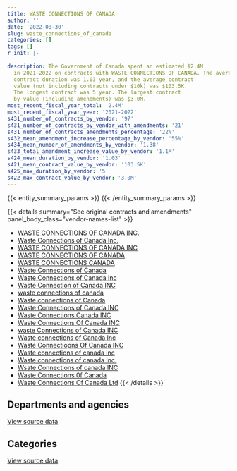 ```yaml
---
title: WASTE CONNECTIONS OF CANADA
author: ''
date: '2022-08-30'
slug: waste_connections_of_canada
categories: []
tags: []
r_init: |-
  
description: The Government of Canada spent an estimated $2.4M
  in 2021-2022 on contracts with WASTE CONNECTIONS OF CANADA. The average
  contract duration was 1.03 year, and the average contract
  value (not including contracts under $10k) was $103.5K.
  The longest contract was 5 year. The largest contract
  by value (including amendments) was $3.0M.
most_recent_fiscal_year_total: '2.4M'
most_recent_fiscal_year_year: '2021-2022'
s431_number_of_contracts_by_vendor: '97'
s431_number_of_contracts_by_vendor_with_amendments: '21'
s431_number_of_contracts_amendments_percentage: '22%'
s432_mean_amendment_increase_percentage_by_vendor: '55%'
s434_mean_number_of_amendments_by_vendor: '1.38'
s433_total_amendment_increase_value_by_vendor: '1.1M'
s424_mean_duration_by_vendor: '1.03'
s421_mean_contract_value_by_vendor: '103.5K'
s425_max_duration_by_vendor: '5'
s422_max_contract_value_by_vendor: '3.0M'
---
```


<script src="/rmarkdown-libs/htmlwidgets/htmlwidgets.js"></script>
<link href="/rmarkdown-libs/datatables-css/datatables-crosstalk.css" rel="stylesheet" />
<script src="/rmarkdown-libs/datatables-binding/datatables.js"></script>
<script src="/rmarkdown-libs/jquery/jquery-3.6.0.min.js"></script>
<link href="/rmarkdown-libs/dt-core-bootstrap/css/dataTables.bootstrap.min.css" rel="stylesheet" />
<link href="/rmarkdown-libs/dt-core-bootstrap/css/dataTables.bootstrap.extra.css" rel="stylesheet" />
<script src="/rmarkdown-libs/dt-core-bootstrap/js/jquery.dataTables.min.js"></script>
<script src="/rmarkdown-libs/dt-core-bootstrap/js/dataTables.bootstrap.min.js"></script>
<link href="/rmarkdown-libs/crosstalk/css/crosstalk.min.css" rel="stylesheet" />
<script src="/rmarkdown-libs/crosstalk/js/crosstalk.min.js"></script>
<script src="/rmarkdown-libs/htmlwidgets/htmlwidgets.js"></script>
<link href="/rmarkdown-libs/datatables-css/datatables-crosstalk.css" rel="stylesheet" />
<script src="/rmarkdown-libs/datatables-binding/datatables.js"></script>
<script src="/rmarkdown-libs/jquery/jquery-3.6.0.min.js"></script>
<link href="/rmarkdown-libs/dt-core-bootstrap/css/dataTables.bootstrap.min.css" rel="stylesheet" />
<link href="/rmarkdown-libs/dt-core-bootstrap/css/dataTables.bootstrap.extra.css" rel="stylesheet" />
<script src="/rmarkdown-libs/dt-core-bootstrap/js/jquery.dataTables.min.js"></script>
<script src="/rmarkdown-libs/dt-core-bootstrap/js/dataTables.bootstrap.min.js"></script>
<link href="/rmarkdown-libs/crosstalk/css/crosstalk.min.css" rel="stylesheet" />
<script src="/rmarkdown-libs/crosstalk/js/crosstalk.min.js"></script>

{{< entity_summary_params >}}
{{< /entity_summary_params >}}

{{< details summary="See original contracts and amendments" panel_body_class="vendor-names-list" >}}
- [WASTE CONNECTIONS OF CANADA INC.](https://search.open.canada.ca/en/ct/?sort=contract_value_f%20desc&page=1&search_text=%22WASTE%20CONNECTIONS%20OF%20CANADA%20INC.%22)
- [Waste Connections of Canada Inc.](https://search.open.canada.ca/en/ct/?sort=contract_value_f%20desc&page=1&search_text=%22Waste%20Connections%20of%20Canada%20Inc.%22)
- [WASTE CONNECTIONS OF CANADA INC](https://search.open.canada.ca/en/ct/?sort=contract_value_f%20desc&page=1&search_text=%22WASTE%20CONNECTIONS%20OF%20CANADA%20INC%22)
- [WASTE CONNECTIONS OF CANADA](https://search.open.canada.ca/en/ct/?sort=contract_value_f%20desc&page=1&search_text=%22WASTE%20CONNECTIONS%20OF%20CANADA%22)
- [WASTE CONNECTIONS CANADA](https://search.open.canada.ca/en/ct/?sort=contract_value_f%20desc&page=1&search_text=%22WASTE%20CONNECTIONS%20CANADA%22)
- [Waste Connections of Canada](https://search.open.canada.ca/en/ct/?sort=contract_value_f%20desc&page=1&search_text=%22Waste%20Connections%20of%20Canada%22)
- [Waste Connections of Canada Inc](https://search.open.canada.ca/en/ct/?sort=contract_value_f%20desc&page=1&search_text=%22Waste%20Connections%20of%20Canada%20Inc%22)
- [Waste Connection of Canada INC](https://search.open.canada.ca/en/ct/?sort=contract_value_f%20desc&page=1&search_text=%22Waste%20Connection%20of%20Canada%20INC%22)
- [waste connections of canada](https://search.open.canada.ca/en/ct/?sort=contract_value_f%20desc&page=1&search_text=%22waste%20connections%20of%20canada%22)
- [Waste connections of Canada](https://search.open.canada.ca/en/ct/?sort=contract_value_f%20desc&page=1&search_text=%22Waste%20connections%20of%20Canada%22)
- [Waste Connections of Canada INC](https://search.open.canada.ca/en/ct/?sort=contract_value_f%20desc&page=1&search_text=%22Waste%20Connections%20of%20Canada%20INC%22)
- [Waste Connections Canada INC](https://search.open.canada.ca/en/ct/?sort=contract_value_f%20desc&page=1&search_text=%22Waste%20Connections%20Canada%20INC%22)
- [Waste Connections Of Canada INC](https://search.open.canada.ca/en/ct/?sort=contract_value_f%20desc&page=1&search_text=%22Waste%20Connections%20Of%20Canada%20INC%22)
- [waste Connections of Canada INC](https://search.open.canada.ca/en/ct/?sort=contract_value_f%20desc&page=1&search_text=%22waste%20Connections%20of%20Canada%20INC%22)
- [Waste connections of Canada Inc](https://search.open.canada.ca/en/ct/?sort=contract_value_f%20desc&page=1&search_text=%22Waste%20connections%20of%20Canada%20Inc%22)
- [Waste Connectiopns Of Canada INC](https://search.open.canada.ca/en/ct/?sort=contract_value_f%20desc&page=1&search_text=%22Waste%20Connectiopns%20Of%20Canada%20INC%22)
- [Waste connections of canada inc](https://search.open.canada.ca/en/ct/?sort=contract_value_f%20desc&page=1&search_text=%22Waste%20connections%20of%20canada%20inc%22)
- [Waste connections of canada Inc.](https://search.open.canada.ca/en/ct/?sort=contract_value_f%20desc&page=1&search_text=%22Waste%20connections%20of%20canada%20Inc.%22)
- [Wsate Connections of canada INC](https://search.open.canada.ca/en/ct/?sort=contract_value_f%20desc&page=1&search_text=%22Wsate%20Connections%20of%20canada%20INC%22)
- [Waste Connections 0f Canada](https://search.open.canada.ca/en/ct/?sort=contract_value_f%20desc&page=1&search_text=%22Waste%20Connections%200f%20Canada%22)
- [Waste Connections Of Canada Ltd](https://search.open.canada.ca/en/ct/?sort=contract_value_f%20desc&page=1&search_text=%22Waste%20Connections%20Of%20Canada%20Ltd%22)
{{< /details >}}

## Departments and agencies

<div id="htmlwidget-1" style="width:100%;height:auto;" class="datatables html-widget"></div>
<script type="application/json" data-for="htmlwidget-1">{"x":{"style":"bootstrap","filter":"none","vertical":false,"data":[["<a href=\"/departments/aafc-aac/\">Agriculture and Agri-Food Canada<\/a>","<a href=\"/departments/csc-scc/\">Correctional Service of Canada<\/a>","<a href=\"/departments/dnd-mdn/\">National Defence<\/a>","<a href=\"/departments/ic/\">Innovation, Science and Economic Development Canada<\/a>","<a href=\"/departments/nrc-cnrc/\">National Research Council Canada<\/a>","<a href=\"/departments/nrcan-rncan/\">Natural Resources Canada<\/a>","<a href=\"/departments/pc/\">Parks Canada<\/a>","<a href=\"/departments/pwgsc-tpsgc/\">Public Services and Procurement Canada<\/a>","<a href=\"/departments/rcmp-grc/\">Royal Canadian Mounted Police<\/a>"],[95496.25,310578.02,930188.96,13696.07,null,6537.84,28291.31,null,null],[95757.89,361546.91,961968.13,null,null,6555.75,11775.44,23625,null],[51403.29,408878.69,1793227.01,null,null,1092.63,6792.34,null,54865.03],[70360.6,361220.44,1945794.91,null,3971.03,null,12912.35,null,54865.03]],"container":"<table class=\"table table-striped table-hover row-border order-column display\">\n  <thead>\n    <tr>\n      <th>Department<\/th>\n      <th>2018-2019<\/th>\n      <th>2019-2020<\/th>\n      <th>2020-2021<\/th>\n      <th>2021-2022<\/th>\n    <\/tr>\n  <\/thead>\n<\/table>","options":{"order":[[4,"desc"]],"pageLength":10,"autoWidth":true,"columnDefs":[{"targets":1,"render":"function(data, type, row, meta) {\n    return type !== 'display' ? data : DTWidget.formatCurrency(data, \"$\", 2, 3, \",\", \".\", true, null);\n  }"},{"targets":2,"render":"function(data, type, row, meta) {\n    return type !== 'display' ? data : DTWidget.formatCurrency(data, \"$\", 2, 3, \",\", \".\", true, null);\n  }"},{"targets":3,"render":"function(data, type, row, meta) {\n    return type !== 'display' ? data : DTWidget.formatCurrency(data, \"$\", 2, 3, \",\", \".\", true, null);\n  }"},{"targets":4,"render":"function(data, type, row, meta) {\n    return type !== 'display' ? data : DTWidget.formatCurrency(data, \"$\", 2, 3, \",\", \".\", true, null);\n  }"},{"width":"16%","targets":[1,2,3,4]},{"className":"dt-right","targets":[1,2,3,4]}],"orderClasses":false}},"evals":["options.columnDefs.0.render","options.columnDefs.1.render","options.columnDefs.2.render","options.columnDefs.3.render"],"jsHooks":[]}</script>
<p class="text-right">
<a href="https://github.com/GoC-Spending/contracts-data/tree/main/data/out/vendors/waste_connections_of_canada/summary_by_fiscal_year_by_department.csv" class="source-data-link btn btn-link">View source data</a>
</p>

## Categories

<div id="htmlwidget-2" style="width:100%;height:auto;" class="datatables html-widget"></div>
<script type="application/json" data-for="htmlwidget-2">{"x":{"style":"bootstrap","filter":"none","vertical":false,"data":[["<a href=\"/categories/facilities_and_construction/\">Facilities and construction<\/a>","<a href=\"/categories/office_management/\">Office management<\/a>","<a href=\"/categories/professional_services/\">Professional services<\/a>"],[978714.18,310578.02,95496.25],[980299.32,361546.91,119382.89],[1836792.42,373198.24,106268.32],[1998358.74,325539.99,125225.63]],"container":"<table class=\"table table-striped table-hover row-border order-column display\">\n  <thead>\n    <tr>\n      <th>Category<\/th>\n      <th>2018-2019<\/th>\n      <th>2019-2020<\/th>\n      <th>2020-2021<\/th>\n      <th>2021-2022<\/th>\n    <\/tr>\n  <\/thead>\n<\/table>","options":{"order":[[4,"desc"]],"dom":"t","pageLength":30,"autoWidth":true,"columnDefs":[{"targets":1,"render":"function(data, type, row, meta) {\n    return type !== 'display' ? data : DTWidget.formatCurrency(data, \"$\", 2, 3, \",\", \".\", true, null);\n  }"},{"targets":2,"render":"function(data, type, row, meta) {\n    return type !== 'display' ? data : DTWidget.formatCurrency(data, \"$\", 2, 3, \",\", \".\", true, null);\n  }"},{"targets":3,"render":"function(data, type, row, meta) {\n    return type !== 'display' ? data : DTWidget.formatCurrency(data, \"$\", 2, 3, \",\", \".\", true, null);\n  }"},{"targets":4,"render":"function(data, type, row, meta) {\n    return type !== 'display' ? data : DTWidget.formatCurrency(data, \"$\", 2, 3, \",\", \".\", true, null);\n  }"},{"width":"16%","targets":[1,2,3,4]},{"className":"dt-right","targets":[1,2,3,4]}],"orderClasses":false,"lengthMenu":[10,25,30,50,100]}},"evals":["options.columnDefs.0.render","options.columnDefs.1.render","options.columnDefs.2.render","options.columnDefs.3.render"],"jsHooks":[]}</script>
<p class="text-right">
<a href="https://github.com/GoC-Spending/contracts-data/tree/main/data/out/vendors/waste_connections_of_canada/summary_by_fiscal_year_by_category.csv" class="source-data-link btn btn-link">View source data</a>
</p>
